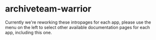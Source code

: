 # archiveteam-warrior

Currently we're reworking these intropages for each app, please use the menu on the left to select other available documentation pages for each app, including this one.
